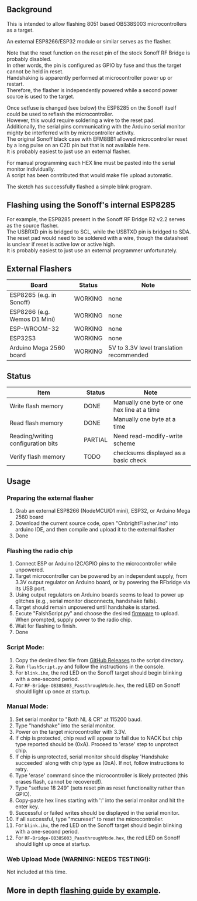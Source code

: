 ## Background
This is intended to allow flashing 8051 based OBS38S003 microcontrollers as a target.  

An external ESP8266/ESP32 module or similar serves as the flasher.

Note that the reset function on the reset pin of the stock Sonoff RF Bridge is probably disabled.  
In other words, the pin is configured as GPIO by fuse and thus the target cannot be held in reset.  
Handshaking is apparently performed at microcontroller power up or restart.  
Therefore, the flasher is independently powered while a second power source is used to the target.  


Once setfuse is changed (see below) the ESP8285 on the Sonoff itself could be used to reflash the microcontroller.  
However, this would require soldering a wire to the reset pad.  
Additionally, the serial pins communicating with the Arduino serial monitor mighty be interferred with by microcontroller activity.  
The original Sonoff black case with EFM8BB1 allowed microcontroller reset by a long pulse on an C2D pin but that is not available here.  
It is probably easiest to just use an external flasher.  

For manual programming each HEX line must be pasted into the serial monitor individually.  
A script has been contributed that would make file upload automatic.  

The sketch has successfully flashed a simple blink program.  


## Flashing using the Sonoff's internal ESP8285
For example, the ESP8285 present in the Sonoff RF Bridge R2 v2.2 serves as the source flasher.  
The USBRXD pin is bridged to SCL, while the USBTXD pin is bridged to SDA.  
The reset pad would need to be soldered with a wire, though the datasheet is unclear if reset is active low or active high.  
It is probably easiest to just use an external programmer unfortunately.  

## External Flashers
| Board | Status | Note | 
| ------------- | ------------- | ------------- | 
|  ESP8265 (e.g. in Sonoff) | WORKING  | none | 
|  ESP8266 (e.g. Wemos D1 Mini) | WORKING  | none | 
|  ESP-WROOM-32 | WORKING  | none | 
|  ESP32S3 | WORKING  | none | 
|  Arduino Mega 2560 board | WORKING | 5V to 3.3V level translation recommended |

## Status
| Item | Status | Note | 
| ------------- | ------------- | ------------- | 
|  Write flash memory | DONE  | Manually one byte or one hex line at a time | 
|  Read flash memory | DONE  | Manually one byte at a time | 
|  Reading/writing configuration bits | PARTIAL  | Need read-modify-write scheme | 
|  Verify flash memory | TODO  | checksums displayed as a basic check | 
## Usage

### Preparing the external flasher
1. Grab an external ESP8266 (NodeMCU/D1 mini), ESP32, or Arduino Mega 2560 board
2. Download the current source code, open "OnbrightFlasher.ino" into arduino IDE, and then compile and upload it to the external flasher
3. Done

### Flashing the radio chip
1. Connect ESP or Arduino I2C/GPIO pins to the microcontroller while unpowered.  
2. Target microcontroller can be powered by an independent supply,  from 3.3V output regulator on Arduino board, or by powering the RFbridge via its USB port.  
3. Using output regulators on Arduino boards seems to lead to power up glitches (e.g., serial monitor disconnects, handshake fails).  
4. Target should remain unpowered until handshake is started.
5. Excute "FalshScript.py" and choose the desired [firmware](https://github.com/mightymos/RF-Bridge-OB38S003/releases/) to upload. When prompted, supply power to the radio chip.
6. Wait for flashing to finish.
7. Done


### Script Mode:
1. Copy the desired hex file from [GitHub Releases](https://github.com/mightymos/RF-Bridge-OB38S003/releases) to the script directory.
2. Run `flashScript.py` and follow the instructions in the console.
3. For `blink.ihx`, the red LED on the Sonoff target should begin blinking with a one-second period.
4. For `RF-Bridge-OB38S003_PassthroughMode.hex`, the red LED on Sonoff should light up once at startup.

### Manual Mode:

1. Set serial monitor to "Both NL & CR" at 115200 baud.
2. Type "handshake" into the serial monitor.
3. Power on the target microcontroller with 3.3V.
4. If chip is protected, chip read will appear to fail due to NACK but chip type reported should be (0xA). Proceed to 'erase' step to unprotect chip.
5. If chip is unprotected, serial monitor should display 'Handshake succeeded' along with chip type as (0xA). If not, follow instructions to retry.
6. Type 'erase' command since the microcontroller is likely protected (this erases flash, cannot be recovered!).
7. Type "setfuse 18 249" (sets reset pin as reset functionality rather than GPIO).
8. Copy-paste hex lines starting with ':' into the serial monitor and hit the enter key.
9. Successful or failed writes should be displayed in the serial monitor.
10. If all successful, type "mcureset" to reset the microcontroller.
11. For `blink.ihx`, the red LED on the Sonoff target should begin blinking with a one-second period.
12. For `RF-Bridge-OB38S003_PassthroughMode.hex`, the red LED on Sonoff should light up once at startup.


### Web Upload Mode (WARNING: NEEDS TESTING!):
Not included at this time.


## More in depth [flashing guide by example](flashing-guide-by-example.md). ##
